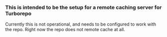 ### This is intended to be the setup for a remote caching server for Turborepo

Currently this is not operational, and needs to be configured to work with the repo. Right now the repo does not remote cache at all.